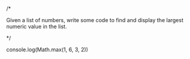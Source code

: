 /*

Given a list of numbers, write some code to find and display the largest numeric value in the list.


*/

console.log(Math.max(1, 6, 3, 2))